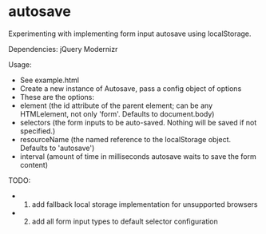 autosave
========

Experimenting with implementing form input autosave using localStorage.  

Dependencies: 
jQuery
Modernizr

Usage:
*   See example.html
*   Create a new instance of Autosave, pass a config object of options
*   These are the options:
  *   element (the id attribute of the parent element; can be any HTMLelement, not only 'form'.  Defaults to document.body)
  *   selectors (the form inputs to be auto-saved.  Nothing will be saved if not specified.)
  *   resourceName (the named reference to the localStorage object.  Defaults to 'autosave')
  *   interval (amount of time in milliseconds autosave waits to save the form content)

TODO:
*   1. add fallback local storage implementation for unsupported browsers
*   2. add all form input types to default selector configuration
